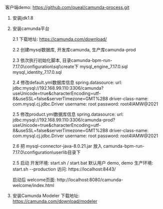 客户端demo: https://github.com/queal/camunda-process.git

1. 安装jdk1.8
2. 安装camunda平台

	2.1 下载地址: https://camunda.com/download/

	2.2 创建mysql数据库, 开发库camunda, 生产库camunda-prod

	2.3 依次执行初始化脚本, 目录camunda-bpm-run-7.17.0\configuration\sql\create下
		mysql_engine_7.17.0.sql
		mysql_identity_7.17.0.sql		

	2.4 修改default.yml数据库信息
		spring.datasource:
		  url: jdbc:mysql://192.168.99.110:3306/camunda?useUnicode=true&characterEncoding=utf-8&useSSL=false&serverTimezone=GMT%2B8
		  driver-class-name: com.mysql.cj.jdbc.Driver
		  username: root
		  password: root4IAMW@2021
		
	2.5 修改product.yml数据库信息
		spring.datasource:
		  url: jdbc:mysql://192.168.99.110:3306/camunda-prod?useUnicode=true&characterEncoding=utf-8&useSSL=false&serverTimezone=GMT%2B8
		  driver-class-name: com.mysql.cj.jdbc.Driver
		  username: root
		  password: root4IAMW@2021
		  		
	2.6 把 mysql-connector-java-8.0.21.jar 放入 camunda-bpm-run-7.17.0\configuration\userlib目录下
	
	2.5 启动 
		开发环境: start.sh / start.bat
			默认用户 demo, demo
		生产环境: start.sh --production
			访问: https://localhost:8443/	
	
	启动后 welcome页面: 
		http://localhost:8080/camunda-welcome/index.html
3. 安装Camunda Modeler
	下载地址: https://camunda.com/download/modeler
